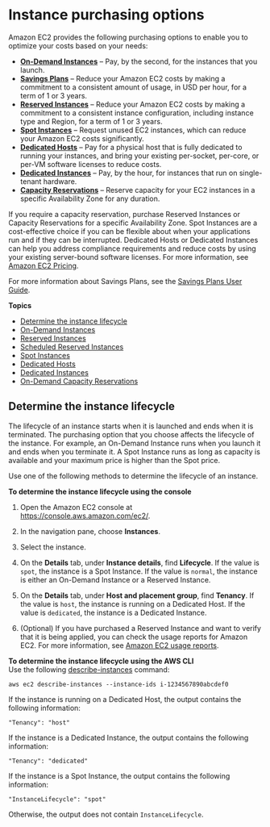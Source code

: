 # Instance purchasing options<a name="instance-purchasing-options"></a>

Amazon EC2 provides the following purchasing options to enable you to optimize your costs based on your needs:
+ **[On\-Demand Instances](ec2-on-demand-instances.md)** – Pay, by the second, for the instances that you launch\.
+ **[Savings Plans](https://docs.aws.amazon.com/savingsplans/latest/userguide/what-is-savings-plans.html)** – Reduce your Amazon EC2 costs by making a commitment to a consistent amount of usage, in USD per hour, for a term of 1 or 3 years\.
+ **[Reserved Instances](ec2-reserved-instances.md)** – Reduce your Amazon EC2 costs by making a commitment to a consistent instance configuration, including instance type and Region, for a term of 1 or 3 years\.
+ **[Spot Instances](using-spot-instances.md)** – Request unused EC2 instances, which can reduce your Amazon EC2 costs significantly\.
+ **[Dedicated Hosts](dedicated-hosts-overview.md)** – Pay for a physical host that is fully dedicated to running your instances, and bring your existing per\-socket, per\-core, or per\-VM software licenses to reduce costs\.
+ **[Dedicated Instances](dedicated-instance.md)** – Pay, by the hour, for instances that run on single\-tenant hardware\.
+ **[Capacity Reservations](ec2-capacity-reservations.md)** – Reserve capacity for your EC2 instances in a specific Availability Zone for any duration\.

If you require a capacity reservation, purchase Reserved Instances or Capacity Reservations for a specific Availability Zone\. Spot Instances are a cost\-effective choice if you can be flexible about when your applications run and if they can be interrupted\. Dedicated Hosts or Dedicated Instances can help you address compliance requirements and reduce costs by using your existing server\-bound software licenses\. For more information, see [Amazon EC2 Pricing](https://aws.amazon.com/ec2/pricing/)\.

For more information about Savings Plans, see the [Savings Plans User Guide](https://docs.aws.amazon.com/savingsplans/latest/userguide/)\.

**Topics**
+ [Determine the instance lifecycle](#check-instance-lifecycle)
+ [On\-Demand Instances](ec2-on-demand-instances.md)
+ [Reserved Instances](ec2-reserved-instances.md)
+ [Scheduled Reserved Instances](ec2-scheduled-instances.md)
+ [Spot Instances](using-spot-instances.md)
+ [Dedicated Hosts](dedicated-hosts-overview.md)
+ [Dedicated Instances](dedicated-instance.md)
+ [On\-Demand Capacity Reservations](ec2-capacity-reservations.md)

## Determine the instance lifecycle<a name="check-instance-lifecycle"></a>

The lifecycle of an instance starts when it is launched and ends when it is terminated\. The purchasing option that you choose affects the lifecycle of the instance\. For example, an On\-Demand Instance runs when you launch it and ends when you terminate it\. A Spot Instance runs as long as capacity is available and your maximum price is higher than the Spot price\.

Use one of the following methods to determine the lifecycle of an instance\.

**To determine the instance lifecycle using the console**

1. Open the Amazon EC2 console at [https://console\.aws\.amazon\.com/ec2/](https://console.aws.amazon.com/ec2/)\.

1. In the navigation pane, choose **Instances**\.

1. Select the instance\.

1. On the **Details** tab, under **Instance details**, find **Lifecycle**\. If the value is `spot`, the instance is a Spot Instance\. If the value is `normal`, the instance is either an On\-Demand Instance or a Reserved Instance\.

1. On the **Details** tab, under **Host and placement group**, find **Tenancy**\. If the value is `host`, the instance is running on a Dedicated Host\. If the value is `dedicated`, the instance is a Dedicated Instance\.

1. \(Optional\) If you have purchased a Reserved Instance and want to verify that it is being applied, you can check the usage reports for Amazon EC2\. For more information, see [Amazon EC2 usage reports](usage-reports.md)\.

**To determine the instance lifecycle using the AWS CLI**  
Use the following [describe\-instances](https://docs.aws.amazon.com/cli/latest/reference/ec2/describe-instances.html) command:

```
aws ec2 describe-instances --instance-ids i-1234567890abcdef0
```

If the instance is running on a Dedicated Host, the output contains the following information:

```
"Tenancy": "host"
```

If the instance is a Dedicated Instance, the output contains the following information:

```
"Tenancy": "dedicated"
```

If the instance is a Spot Instance, the output contains the following information:

```
"InstanceLifecycle": "spot"
```

Otherwise, the output does not contain `InstanceLifecycle`\.